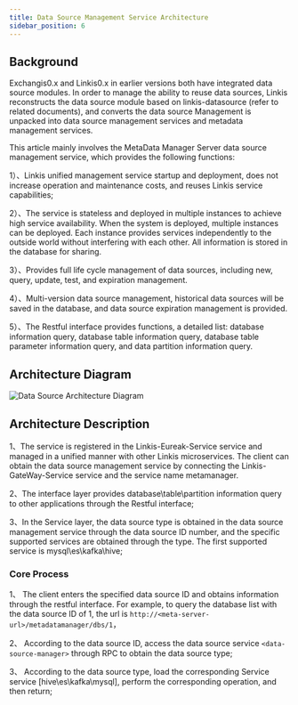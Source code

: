 ```yaml
---
title: Data Source Management Service Architecture
sidebar_position: 6
---
```

## Background

Exchangis0.x and Linkis0.x in earlier versions both have integrated data source modules. In order to manage the ability to reuse data sources, Linkis reconstructs the data source module based on linkis-datasource (refer to related documents), and converts the data source Management is unpacked into data source management services and metadata management services.

This article mainly involves the MetaData Manager Server data source management service, which provides the following functions:

1）、Linkis unified management service startup and deployment, does not increase operation and maintenance costs, and reuses Linkis service capabilities;

2）、The service is stateless and deployed in multiple instances to achieve high service availability. When the system is deployed, multiple instances can be deployed. Each instance provides services independently to the outside world without interfering with each other. All information is stored in the database for sharing.

3）、Provides full life cycle management of data sources, including new, query, update, test, and expiration management.

4）、Multi-version data source management, historical data sources will be saved in the database, and data source expiration management is provided.

5）、The Restful interface provides functions, a detailed list: database information query, database table information query, database table parameter information query, and data partition information query.

## Architecture Diagram

![Data Source Architecture Diagram](/Images-zh/Architecture/datasource/meta-server.png)

## Architecture Description

1、The service is registered in the Linkis-Eureak-Service service and managed in a unified manner with other Linkis microservices. The client can obtain the data source management service by connecting the Linkis-GateWay-Service service and the service name metamanager.

2、The interface layer provides database\table\partition information query to other applications through the Restful interface;

3、In the Service layer, the data source type is obtained in the data source management service through the data source ID number, and the specific supported services are obtained through the type. The first supported service is mysql\es\kafka\hive;

### Core Process

1、 The client enters the specified data source ID and obtains information through the restful interface. For example, to query the database list with the data source ID of 1, the url is `http://<meta-server-url>/metadatamanager/dbs/1`，

2、 According to the data source ID, access the data source service `<data-source-manager>` through RPC to obtain the data source type;

3、 According to the data source type, load the corresponding Service service [hive\es\kafka\mysql], perform the corresponding operation, and then return;